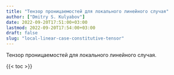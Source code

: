 ```yaml
---
title: "Тензор проницаемостей для локального линейного случая"
author: ["Dmitry S. Kulyabov"]
date: 2022-09-20T17:51:00+03:00
lastmod: 2022-09-20T17:54:00+03:00
draft: false
slug: "local-linear-case-constitutive-tensor"
---
```


Тензор проницаемостей для локального линейного случая.

<!--more-->

{{< toc >}}
